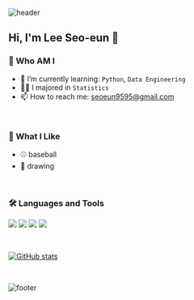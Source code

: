 ![header](https://capsule-render.vercel.app/api?type=waving&color=7285A5&text=%20Welcome%20%50&fontSize=30&height=200&fontColor=ffffff)


## Hi, I'm Lee Seo-eun 👋

### 🐰 Who AM I
- 🌱 I’m currently learning: `Python`, `Data Engineering`
- 🧑‍🎓 I majored in `Statistics`
- 📫 How to reach me: seoeun9595@gmail.com

<br>

### 🥰 What I Like
- ⚾ baseball
- 🎨 drawing

<br>

### 🛠️ Languages and Tools

<img src="https://img.shields.io/badge/Python-3776AB?style=flat-square&logo=Python&logoColor=white"/> </t>
<img src="https://img.shields.io/badge/R-276DC3?style=flat-square&logo=R&logoColor=white"/> </t>
<img src="https://img.shields.io/badge/SAS-154881?style=flat-square&logo=SAS&logoColor=white"/> </t>
<img src="https://img.shields.io/badge/SPSS-1572B6?style=flat-square&logo=SPSS&logoColor=white"/> </t>

<br>

[![GitHub stats](https://github-readme-stats.vercel.app/api?username=seoeun9595&include_all_commits=true&theme=nord&hide_border=true&count_private=true)](https://github.com/jiholee0/github-readme-stats)

<br>

![footer](https://capsule-render.vercel.app/api?section=footer&type=waving&color=7285A5)